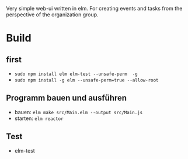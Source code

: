 Very simple web-ui written in elm. For creating events and tasks from the perspective of the organization group.

# Build

## first
* `sudo npm install elm elm-test --unsafe-perm  -g`
* `sudo npm install -g elm --unsafe-perm=true --allow-root`

## Programm bauen und ausführen
* bauen: `elm make src/Main.elm --output src/Main.js`
* starten: `elm reactor`

## Test
* elm-test

